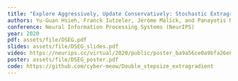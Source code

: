 ```yaml
---
title: "Explore Aggressively, Update Conservatively: Stochastic Extragradient Methods with Variable Stepsize Scaling"
authors: Yu-Guan Hsieh, Franck Iutzeler, Jérôme Malick, and Panayotis Mertikopoulos
conference: Neural Information Processing Systems (NeurIPS)
year: 2020
pdf: assets/file/DSEG.pdf
slides: assets/file/DSEG_slides.pdf
video: https://neurips.cc/virtual/2020/public/poster_ba9a56ce0a9bfa26e8ed9e10b2cc8f46.html
poster: assets/file/DSEG_poster.pdf
code: https://github.com/cyber-meow/Double_stepsize_extragradient
---
```

